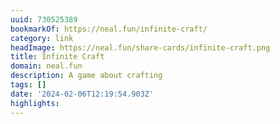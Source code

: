 ```yaml
---
uuid: 730525389
bookmarkOf: https://neal.fun/infinite-craft/
category: link
headImage: https://neal.fun/share-cards/infinite-craft.png
title: Infinite Craft
domain: neal.fun
description: A game about crafting
tags: []
date: '2024-02-06T12:19:54.903Z'
highlights: 
---
```



